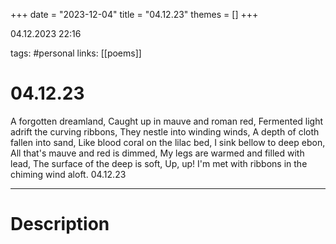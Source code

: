 +++
date = "2023-12-04"
title = "04.12.23"
themes = []
+++

04.12.2023 22:16

tags: #personal
links: [[poems]]

# 04.12.23

A forgotten dreamland,
Caught up in mauve and roman red,
Fermented light adrift the curving ribbons,
They nestle into winding winds,
A depth of cloth fallen into sand,
Like blood coral on the lilac bed,
I sink bellow to deep ebon,
All that's mauve and red is dimmed,
My legs are warmed and filled with lead,
The surface of the deep is soft,
Up, up! I'm met with ribbons in the chiming wind aloft.
04.12.23

---

# Description

